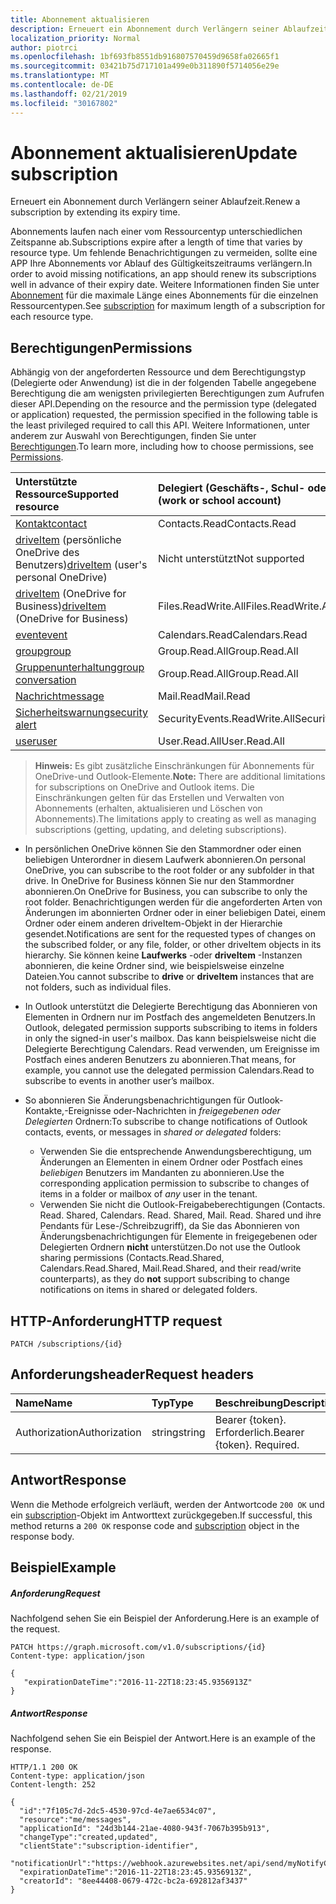 ```yaml
---
title: Abonnement aktualisieren
description: Erneuert ein Abonnement durch Verlängern seiner Ablaufzeit.
localization_priority: Normal
author: piotrci
ms.openlocfilehash: 1bf693fb8551db916807570459d9658fa02665f1
ms.sourcegitcommit: 03421b75d717101a499e0b311890f5714056e29e
ms.translationtype: MT
ms.contentlocale: de-DE
ms.lasthandoff: 02/21/2019
ms.locfileid: "30167802"
---
```

# <a name="update-subscription"></a><span data-ttu-id="16131-103">Abonnement aktualisieren</span><span class="sxs-lookup"><span data-stu-id="16131-103">Update subscription</span></span>

<span data-ttu-id="16131-104">Erneuert ein Abonnement durch Verlängern seiner Ablaufzeit.</span><span class="sxs-lookup"><span data-stu-id="16131-104">Renew a subscription by extending its expiry time.</span></span>

<span data-ttu-id="16131-105">Abonnements laufen nach einer vom Ressourcentyp unterschiedlichen Zeitspanne ab.</span><span class="sxs-lookup"><span data-stu-id="16131-105">Subscriptions expire after a length of time that varies by resource type.</span></span> <span data-ttu-id="16131-106">Um fehlende Benachrichtigungen zu vermeiden, sollte eine APP Ihre Abonnements vor Ablauf des Gültigkeitszeitraums verlängern.</span><span class="sxs-lookup"><span data-stu-id="16131-106">In order to avoid missing notifications, an app should renew its subscriptions well in advance of their expiry date.</span></span> <span data-ttu-id="16131-107">Weitere Informationen finden Sie unter [Abonnement](../resources/subscription.md) für die maximale Länge eines Abonnements für die einzelnen Ressourcentypen.</span><span class="sxs-lookup"><span data-stu-id="16131-107">See [subscription](../resources/subscription.md) for maximum length of a subscription for each resource type.</span></span>

## <a name="permissions"></a><span data-ttu-id="16131-108">Berechtigungen</span><span class="sxs-lookup"><span data-stu-id="16131-108">Permissions</span></span>

<span data-ttu-id="16131-109">Abhängig von der angeforderten Ressource und dem Berechtigungstyp (Delegierte oder Anwendung) ist die in der folgenden Tabelle angegebene Berechtigung die am wenigsten privilegierten Berechtigungen zum Aufrufen dieser API.</span><span class="sxs-lookup"><span data-stu-id="16131-109">Depending on the resource and the permission type (delegated or application) requested, the permission specified in the following table is the least privileged required to call this API.</span></span> <span data-ttu-id="16131-110">Weitere Informationen, unter anderem zur Auswahl von Berechtigungen, finden Sie unter [Berechtigungen](/graph/permissions-reference).</span><span class="sxs-lookup"><span data-stu-id="16131-110">To learn more, including how to choose permissions, see [Permissions](/graph/permissions-reference).</span></span>

| <span data-ttu-id="16131-111">Unterstützte Ressource</span><span class="sxs-lookup"><span data-stu-id="16131-111">Supported resource</span></span> | <span data-ttu-id="16131-112">Delegiert (Geschäfts-, Schul- oder Unikonto)</span><span class="sxs-lookup"><span data-stu-id="16131-112">Delegated (work or school account)</span></span> | <span data-ttu-id="16131-113">Delegiert (persönliches Microsoft-Konto)</span><span class="sxs-lookup"><span data-stu-id="16131-113">Delegated (personal Microsoft account)</span></span> | <span data-ttu-id="16131-114">Anwendung</span><span class="sxs-lookup"><span data-stu-id="16131-114">Application</span></span> |
|:-----|:-----|:-----|:-----|
|[<span data-ttu-id="16131-115">Kontakt</span><span class="sxs-lookup"><span data-stu-id="16131-115">contact</span></span>](../resources/contact.md) | <span data-ttu-id="16131-116">Contacts.Read</span><span class="sxs-lookup"><span data-stu-id="16131-116">Contacts.Read</span></span> | <span data-ttu-id="16131-117">Contacts.Read</span><span class="sxs-lookup"><span data-stu-id="16131-117">Contacts.Read</span></span> | <span data-ttu-id="16131-118">Contacts.Read</span><span class="sxs-lookup"><span data-stu-id="16131-118">Contacts.Read</span></span> |
|<span data-ttu-id="16131-119">[driveItem](../resources/driveitem.md) (persönliche OneDrive des Benutzers)</span><span class="sxs-lookup"><span data-stu-id="16131-119">[driveItem](../resources/driveitem.md) (user's personal OneDrive)</span></span> | <span data-ttu-id="16131-120">Nicht unterstützt</span><span class="sxs-lookup"><span data-stu-id="16131-120">Not supported</span></span> | <span data-ttu-id="16131-121">Files.ReadWrite</span><span class="sxs-lookup"><span data-stu-id="16131-121">Files.ReadWrite</span></span> | <span data-ttu-id="16131-122">Nicht unterstützt</span><span class="sxs-lookup"><span data-stu-id="16131-122">Not supported</span></span> |
|<span data-ttu-id="16131-123">[driveItem](../resources/driveitem.md) (OneDrive for Business)</span><span class="sxs-lookup"><span data-stu-id="16131-123">[driveItem](../resources/driveitem.md) (OneDrive for Business)</span></span> | <span data-ttu-id="16131-124">Files.ReadWrite.All</span><span class="sxs-lookup"><span data-stu-id="16131-124">Files.ReadWrite.All</span></span> | <span data-ttu-id="16131-125">Nicht unterstützt</span><span class="sxs-lookup"><span data-stu-id="16131-125">Not supported</span></span> | <span data-ttu-id="16131-126">Files.ReadWrite.All</span><span class="sxs-lookup"><span data-stu-id="16131-126">Files.ReadWrite.All</span></span> |
|[<span data-ttu-id="16131-127">event</span><span class="sxs-lookup"><span data-stu-id="16131-127">event</span></span>](../resources/event.md) | <span data-ttu-id="16131-128">Calendars.Read</span><span class="sxs-lookup"><span data-stu-id="16131-128">Calendars.Read</span></span> | <span data-ttu-id="16131-129">Calendars.Read</span><span class="sxs-lookup"><span data-stu-id="16131-129">Calendars.Read</span></span> | <span data-ttu-id="16131-130">Calendars.Read</span><span class="sxs-lookup"><span data-stu-id="16131-130">Calendars.Read</span></span> |
|[<span data-ttu-id="16131-131">group</span><span class="sxs-lookup"><span data-stu-id="16131-131">group</span></span>](../resources/group.md) | <span data-ttu-id="16131-132">Group.Read.All</span><span class="sxs-lookup"><span data-stu-id="16131-132">Group.Read.All</span></span> | <span data-ttu-id="16131-133">Nicht unterstützt</span><span class="sxs-lookup"><span data-stu-id="16131-133">Not supported</span></span> | <span data-ttu-id="16131-134">Group.Read.All</span><span class="sxs-lookup"><span data-stu-id="16131-134">Group.Read.All</span></span> |
|[<span data-ttu-id="16131-135">Gruppenunterhaltung</span><span class="sxs-lookup"><span data-stu-id="16131-135">group conversation</span></span>](../resources/conversation.md) | <span data-ttu-id="16131-136">Group.Read.All</span><span class="sxs-lookup"><span data-stu-id="16131-136">Group.Read.All</span></span> | <span data-ttu-id="16131-137">Nicht unterstützt</span><span class="sxs-lookup"><span data-stu-id="16131-137">Not supported</span></span> | <span data-ttu-id="16131-138">Nicht unterstützt</span><span class="sxs-lookup"><span data-stu-id="16131-138">Not supported</span></span> |
|[<span data-ttu-id="16131-139">Nachricht</span><span class="sxs-lookup"><span data-stu-id="16131-139">message</span></span>](../resources/message.md) | <span data-ttu-id="16131-140">Mail.Read</span><span class="sxs-lookup"><span data-stu-id="16131-140">Mail.Read</span></span> | <span data-ttu-id="16131-141">Mail.Read</span><span class="sxs-lookup"><span data-stu-id="16131-141">Mail.Read</span></span> | <span data-ttu-id="16131-142">Mail.Read</span><span class="sxs-lookup"><span data-stu-id="16131-142">Mail.Read</span></span> |
|[<span data-ttu-id="16131-143">Sicherheitswarnung</span><span class="sxs-lookup"><span data-stu-id="16131-143">security alert</span></span>](../resources/alert.md) | <span data-ttu-id="16131-144">SecurityEvents.ReadWrite.All</span><span class="sxs-lookup"><span data-stu-id="16131-144">SecurityEvents.ReadWrite.All</span></span> | <span data-ttu-id="16131-145">Nicht unterstützt</span><span class="sxs-lookup"><span data-stu-id="16131-145">Not supported</span></span> | <span data-ttu-id="16131-146">SecurityEvents.ReadWrite.All</span><span class="sxs-lookup"><span data-stu-id="16131-146">SecurityEvents.ReadWrite.All</span></span> |
|[<span data-ttu-id="16131-147">user</span><span class="sxs-lookup"><span data-stu-id="16131-147">user</span></span>](../resources/user.md) | <span data-ttu-id="16131-148">User.Read.All</span><span class="sxs-lookup"><span data-stu-id="16131-148">User.Read.All</span></span> | <span data-ttu-id="16131-149">User.Read.All</span><span class="sxs-lookup"><span data-stu-id="16131-149">User.Read.All</span></span> | <span data-ttu-id="16131-150">User.Read.All</span><span class="sxs-lookup"><span data-stu-id="16131-150">User.Read.All</span></span> |

> <span data-ttu-id="16131-151">**Hinweis:** Es gibt zusätzliche Einschränkungen für Abonnements für OneDrive-und Outlook-Elemente.</span><span class="sxs-lookup"><span data-stu-id="16131-151">**Note:** There are additional limitations for subscriptions on OneDrive and Outlook items.</span></span> <span data-ttu-id="16131-152">Die Einschränkungen gelten für das Erstellen und Verwalten von Abonnements (erhalten, aktualisieren und Löschen von Abonnements).</span><span class="sxs-lookup"><span data-stu-id="16131-152">The limitations apply to creating as well as managing subscriptions (getting, updating, and deleting subscriptions).</span></span>

- <span data-ttu-id="16131-153">In persönlichen OneDrive können Sie den Stammordner oder einen beliebigen Unterordner in diesem Laufwerk abonnieren.</span><span class="sxs-lookup"><span data-stu-id="16131-153">On personal OneDrive, you can subscribe to the root folder or any subfolder in that drive.</span></span> <span data-ttu-id="16131-154">In OneDrive for Business können Sie nur den Stammordner abonnieren.</span><span class="sxs-lookup"><span data-stu-id="16131-154">On OneDrive for Business, you can subscribe to only the root folder.</span></span> <span data-ttu-id="16131-155">Benachrichtigungen werden für die angeforderten Arten von Änderungen im abonnierten Ordner oder in einer beliebigen Datei, einem Ordner oder einem anderen driveItem-Objekt in der Hierarchie gesendet.</span><span class="sxs-lookup"><span data-stu-id="16131-155">Notifications are sent for the requested types of changes on the subscribed folder, or any file, folder, or other driveItem objects in its hierarchy.</span></span> <span data-ttu-id="16131-156">Sie können keine **Laufwerks** -oder **driveItem** -Instanzen abonnieren, die keine Ordner sind, wie beispielsweise einzelne Dateien.</span><span class="sxs-lookup"><span data-stu-id="16131-156">You cannot subscribe to **drive** or **driveItem** instances that are not folders, such as individual files.</span></span>

- <span data-ttu-id="16131-157">In Outlook unterstützt die Delegierte Berechtigung das Abonnieren von Elementen in Ordnern nur im Postfach des angemeldeten Benutzers.</span><span class="sxs-lookup"><span data-stu-id="16131-157">In Outlook, delegated permission supports subscribing to items in folders in only the signed-in user's mailbox.</span></span> <span data-ttu-id="16131-158">Das kann beispielsweise nicht die Delegierte Berechtigung Calendars. Read verwenden, um Ereignisse im Postfach eines anderen Benutzers zu abonnieren.</span><span class="sxs-lookup"><span data-stu-id="16131-158">That means, for example, you cannot use the delegated permission Calendars.Read to subscribe to events in another user’s mailbox.</span></span>
- <span data-ttu-id="16131-159">So abonnieren Sie Änderungsbenachrichtigungen für Outlook-Kontakte,-Ereignisse oder-Nachrichten in _freigegebenen oder Delegierten_ Ordnern:</span><span class="sxs-lookup"><span data-stu-id="16131-159">To subscribe to change notifications of Outlook contacts, events, or messages in _shared or delegated_ folders:</span></span>

  - <span data-ttu-id="16131-160">Verwenden Sie die entsprechende Anwendungsberechtigung, um Änderungen an Elementen in einem Ordner oder Postfach eines _beliebigen_ Benutzers im Mandanten zu abonnieren.</span><span class="sxs-lookup"><span data-stu-id="16131-160">Use the corresponding application permission to subscribe to changes of items in a folder or mailbox of _any_ user in the tenant.</span></span>
  - <span data-ttu-id="16131-161">Verwenden Sie nicht die Outlook-Freigabeberechtigungen (Contacts. Read. Shared, Calendars. Read. Shared, Mail. Read. Shared und ihre Pendants für Lese-/Schreibzugriff), da Sie das Abonnieren von Änderungsbenachrichtigungen für Elemente in freigegebenen oder Delegierten Ordnern **nicht** unterstützen.</span><span class="sxs-lookup"><span data-stu-id="16131-161">Do not use the Outlook sharing permissions (Contacts.Read.Shared, Calendars.Read.Shared, Mail.Read.Shared, and their read/write counterparts), as they do **not** support subscribing to change notifications on items in shared or delegated folders.</span></span>


## <a name="http-request"></a><span data-ttu-id="16131-162">HTTP-Anforderung</span><span class="sxs-lookup"><span data-stu-id="16131-162">HTTP request</span></span>

<!-- { "blockType": "ignored" } -->

```http
PATCH /subscriptions/{id}
```

## <a name="request-headers"></a><span data-ttu-id="16131-163">Anforderungsheader</span><span class="sxs-lookup"><span data-stu-id="16131-163">Request headers</span></span>

| <span data-ttu-id="16131-164">Name</span><span class="sxs-lookup"><span data-stu-id="16131-164">Name</span></span>       | <span data-ttu-id="16131-165">Typ</span><span class="sxs-lookup"><span data-stu-id="16131-165">Type</span></span> | <span data-ttu-id="16131-166">Beschreibung</span><span class="sxs-lookup"><span data-stu-id="16131-166">Description</span></span>|
|:-----------|:------|:----------|
| <span data-ttu-id="16131-167">Authorization</span><span class="sxs-lookup"><span data-stu-id="16131-167">Authorization</span></span>  | <span data-ttu-id="16131-168">string</span><span class="sxs-lookup"><span data-stu-id="16131-168">string</span></span>  | <span data-ttu-id="16131-p106">Bearer {token}. Erforderlich.</span><span class="sxs-lookup"><span data-stu-id="16131-p106">Bearer {token}. Required.</span></span> |

## <a name="response"></a><span data-ttu-id="16131-171">Antwort</span><span class="sxs-lookup"><span data-stu-id="16131-171">Response</span></span>

<span data-ttu-id="16131-172">Wenn die Methode erfolgreich verläuft, werden der Antwortcode `200 OK` und ein [subscription](../resources/subscription.md)-Objekt im Antworttext zurückgegeben.</span><span class="sxs-lookup"><span data-stu-id="16131-172">If successful, this method returns a `200 OK` response code and [subscription](../resources/subscription.md) object in the response body.</span></span>

## <a name="example"></a><span data-ttu-id="16131-173">Beispiel</span><span class="sxs-lookup"><span data-stu-id="16131-173">Example</span></span>

##### <a name="request"></a><span data-ttu-id="16131-174">Anforderung</span><span class="sxs-lookup"><span data-stu-id="16131-174">Request</span></span>

<span data-ttu-id="16131-175">Nachfolgend sehen Sie ein Beispiel der Anforderung.</span><span class="sxs-lookup"><span data-stu-id="16131-175">Here is an example of the request.</span></span>
<!-- {
  "blockType": "request",
  "name": "update_subscription"
}-->

```http
PATCH https://graph.microsoft.com/v1.0/subscriptions/{id}
Content-type: application/json

{
   "expirationDateTime":"2016-11-22T18:23:45.9356913Z"
}
```

##### <a name="response"></a><span data-ttu-id="16131-176">Antwort</span><span class="sxs-lookup"><span data-stu-id="16131-176">Response</span></span>

<span data-ttu-id="16131-177">Nachfolgend sehen Sie ein Beispiel der Antwort.</span><span class="sxs-lookup"><span data-stu-id="16131-177">Here is an example of the response.</span></span>
<!-- {
  "blockType": "response",
  "truncated": false,
  "@odata.type": "microsoft.graph.subscription"
} -->

```http
HTTP/1.1 200 OK
Content-type: application/json
Content-length: 252

{
  "id":"7f105c7d-2dc5-4530-97cd-4e7ae6534c07",
  "resource":"me/messages",
  "applicationId": "24d3b144-21ae-4080-943f-7067b395b913",
  "changeType":"created,updated",
  "clientState":"subscription-identifier",
  "notificationUrl":"https://webhook.azurewebsites.net/api/send/myNotifyClient",
  "expirationDateTime":"2016-11-22T18:23:45.9356913Z",
  "creatorId": "8ee44408-0679-472c-bc2a-692812af3437"
}
```

<!-- {
  "type": "#page.annotation",
  "description": "Update subscription",
  "keywords": "",
  "section": "documentation",
  "tocPath": ""
}-->
